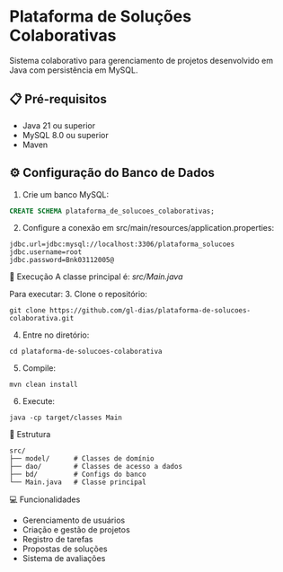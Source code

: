 # Plataforma de Soluções Colaborativas

Sistema colaborativo para gerenciamento de projetos desenvolvido em Java com persistência em MySQL.

## 📋 Pré-requisitos

- Java 21 ou superior
- MySQL 8.0 ou superior
- Maven

## ⚙️ Configuração do Banco de Dados

1. Crie um banco MySQL:
```sql
CREATE SCHEMA plataforma_de_solucoes_colaborativas;
```

2. Configure a conexão em src/main/resources/application.properties:
```
jdbc.url=jdbc:mysql://localhost:3306/plataforma_solucoes
jdbc.username=root
jdbc.password=Bnk03112005@
```

🚀 Execução
A classe principal é: *src/Main.java*

Para executar:
3. Clone o repositório:

```
git clone https://github.com/gl-dias/plataforma-de-solucoes-colaborativa.git
```

4. Entre no diretório:
```
cd plataforma-de-solucoes-colaborativa
```

5. Compile:
```
mvn clean install
```

6. Execute:
```
java -cp target/classes Main
```

📁 Estrutura
```
src/
├── model/      # Classes de domínio
├── dao/        # Classes de acesso a dados
├── bd/         # Configs do banco
└── Main.java   # Classe principal
```

💻 Funcionalidades
- Gerenciamento de usuários  
- Criação e gestão de projetos  
- Registro de tarefas  
- Propostas de soluções  
- Sistema de avaliações  
